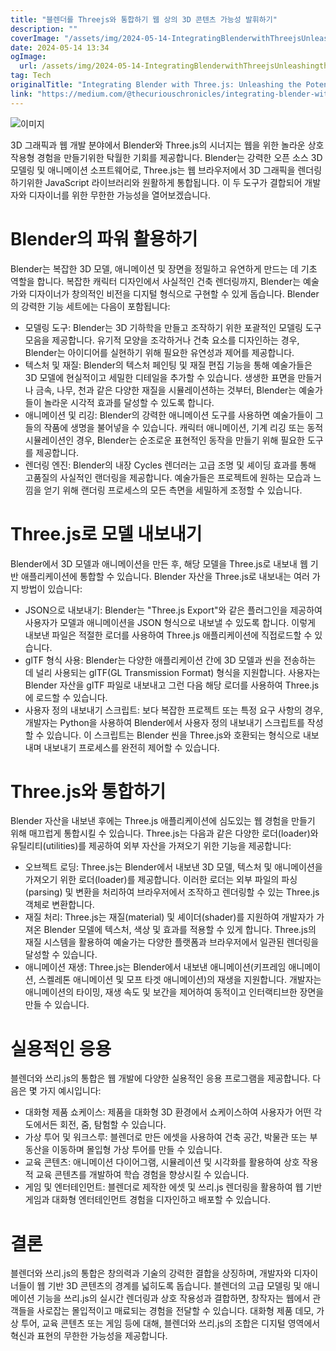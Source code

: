 ```yaml
---
title: "블렌더를 Threejs와 통합하기 웹 상의 3D 콘텐츠 가능성 발휘하기"
description: ""
coverImage: "/assets/img/2024-05-14-IntegratingBlenderwithThreejsUnleashingthePotentialof3DContentontheWeb_0.png"
date: 2024-05-14 13:34
ogImage: 
  url: /assets/img/2024-05-14-IntegratingBlenderwithThreejsUnleashingthePotentialof3DContentontheWeb_0.png
tag: Tech
originalTitle: "Integrating Blender with Three.js: Unleashing the Potential of 3D Content on the Web"
link: "https://medium.com/@thecuriouschronicles/integrating-blender-with-three-js-unleashing-the-potential-of-3d-content-on-the-web-72100e7902ba"
---
```




![이미지](/assets/img/2024-05-14-IntegratingBlenderwithThreejsUnleashingthePotentialof3DContentontheWeb_0.png)

3D 그래픽과 웹 개발 분야에서 Blender와 Three.js의 시너지는 웹을 위한 놀라운 상호작용형 경험을 만들기위한 탁월한 기회를 제공합니다. Blender는 강력한 오픈 소스 3D 모델링 및 애니메이션 소프트웨어로, Three.js는 웹 브라우저에서 3D 그래픽을 렌더링하기위한 JavaScript 라이브러리와 원활하게 통합됩니다. 이 두 도구가 결합되어 개발자와 디자이너를 위한 무한한 가능성을 열어보겠습니다.

# Blender의 파워 활용하기

Blender는 복잡한 3D 모델, 애니메이션 및 장면을 정밀하고 유연하게 만드는 데 기초 역할을 합니다. 복잡한 캐릭터 디자인에서 사실적인 건축 렌더링까지, Blender는 예술가와 디자이너가 창의적인 비전을 디지털 형식으로 구현할 수 있게 돕습니다. Blender의 강력한 기능 세트에는 다음이 포함됩니다:




- 모델링 도구: Blender는 3D 기하학을 만들고 조작하기 위한 포괄적인 모델링 도구 모음을 제공합니다. 유기적 모양을 조각하거나 건축 요소를 디자인하는 경우, Blender는 아이디어를 실현하기 위해 필요한 유연성과 제어를 제공합니다.
- 텍스처 및 재질: Blender의 텍스처 페인팅 및 재질 편집 기능을 통해 예술가들은 3D 모델에 현실적이고 세밀한 디테일을 추가할 수 있습니다. 생생한 표면을 만들거나 금속, 나무, 천과 같은 다양한 재질을 시뮬레이션하는 것부터, Blender는 예술가들이 놀라운 시각적 효과를 달성할 수 있도록 합니다.
- 애니메이션 및 리깅: Blender의 강력한 애니메이션 도구를 사용하면 예술가들이 그들의 작품에 생명을 불어넣을 수 있습니다. 캐릭터 애니메이션, 기계 리깅 또는 동적 시뮬레이션인 경우, Blender는 순조로운 표현적인 동작을 만들기 위해 필요한 도구를 제공합니다.
- 렌더링 엔진: Blender의 내장 Cycles 렌더러는 고급 조명 및 셰이딩 효과를 통해 고품질의 사실적인 랜더링을 제공합니다. 예술가들은 프로젝트에 원하는 모습과 느낌을 얻기 위해 랜더링 프로세스의 모든 측면을 세밀하게 조정할 수 있습니다.

# Three.js로 모델 내보내기

Blender에서 3D 모델과 애니메이션을 만든 후, 해당 모델을 Three.js로 내보내 웹 기반 애플리케이션에 통합할 수 있습니다. Blender 자산을 Three.js로 내보내는 여러 가지 방법이 있습니다:

- JSON으로 내보내기: Blender는 "Three.js Export"와 같은 플러그인을 제공하여 사용자가 모델과 애니메이션을 JSON 형식으로 내보낼 수 있도록 합니다. 이렇게 내보낸 파일은 적절한 로더를 사용하여 Three.js 애플리케이션에 직접로드할 수 있습니다.
- glTF 형식 사용: Blender는 다양한 애플리케이션 간에 3D 모델과 씬을 전송하는 데 널리 사용되는 glTF(GL Transmission Format) 형식을 지원합니다. 사용자는 Blender 자산을 glTF 파일로 내보내고 그런 다음 해당 로더를 사용하여 Three.js에 로드할 수 있습니다.
- 사용자 정의 내보내기 스크립트: 보다 복잡한 프로젝트 또는 특정 요구 사항의 경우, 개발자는 Python을 사용하여 Blender에서 사용자 정의 내보내기 스크립트를 작성할 수 있습니다. 이 스크립트는 Blender 씬을 Three.js와 호환되는 형식으로 내보내며 내보내기 프로세스를 완전히 제어할 수 있습니다.



# Three.js와 통합하기

Blender 자산을 내보낸 후에는 Three.js 애플리케이션에 심도있는 웹 경험을 만들기 위해 매끄럽게 통합시킬 수 있습니다. Three.js는 다음과 같은 다양한 로더(loader)와 유틸리티(utilities)를 제공하여 외부 자산을 가져오기 위한 기능을 제공합니다:

- 오브젝트 로딩: Three.js는 Blender에서 내보낸 3D 모델, 텍스처 및 애니메이션을 가져오기 위한 로더(loader)를 제공합니다. 이러한 로더는 외부 파일의 파싱(parsing) 및 변환을 처리하여 브라우저에서 조작하고 렌더링할 수 있는 Three.js 객체로 변환합니다.
- 재질 처리: Three.js는 재질(material) 및 셰이더(shader)를 지원하여 개발자가 가져온 Blender 모델에 텍스처, 색상 및 효과를 적용할 수 있게 합니다. Three.js의 재질 시스템을 활용하여 예술가는 다양한 플랫폼과 브라우저에서 일관된 렌더링을 달성할 수 있습니다.
- 애니메이션 재생: Three.js는 Blender에서 내보낸 애니메이션(키프레임 애니메이션, 스켈레톤 애니메이션 및 모프 타겟 애니메이션)의 재생을 지원합니다. 개발자는 애니메이션의 타이밍, 재생 속도 및 보간을 제어하여 동적이고 인터랙티브한 장면을 만들 수 있습니다.

# 실용적인 응용



블렌더와 쓰리.js의 통합은 웹 개발에 다양한 실용적인 응용 프로그램을 제공합니다. 다음은 몇 가지 예시입니다:

- 대화형 제품 쇼케이스: 제품을 대화형 3D 환경에서 쇼케이스하여 사용자가 어떤 각도에서든 회전, 줌, 탐험할 수 있습니다.
- 가상 투어 및 워크스루: 블렌더로 만든 에셋을 사용하여 건축 공간, 박물관 또는 부동산을 이동하며 몰입형 가상 투어를 만들 수 있습니다.
- 교육 콘텐츠: 애니메이션 다이어그램, 시뮬레이션 및 시각화를 활용하여 상호 작용적 교육 콘텐츠를 개발하여 학습 경험을 향상시킬 수 있습니다.
- 게임 및 엔터테인먼트: 블렌더로 제작한 에셋 및 쓰리.js 렌더링을 활용하여 웹 기반 게임과 대화형 엔터테인먼트 경험을 디자인하고 배포할 수 있습니다.

# 결론

블렌더와 쓰리.js의 통합은 창의력과 기술의 강력한 결합을 상징하며, 개발자와 디자이너들이 웹 기반 3D 콘텐츠의 경계를 넓히도록 돕습니다. 블렌더의 고급 모델링 및 애니메이션 기능을 쓰리.js의 실시간 렌더링과 상호 작용성과 결합하면, 창작자는 웹에서 관객들을 사로잡는 몰입적이고 매료되는 경험을 전달할 수 있습니다. 대화형 제품 데모, 가상 투어, 교육 콘텐츠 또는 게임 등에 대해, 블렌더와 쓰리.js의 조합은 디지털 영역에서 혁신과 표현의 무한한 가능성을 제공합니다.